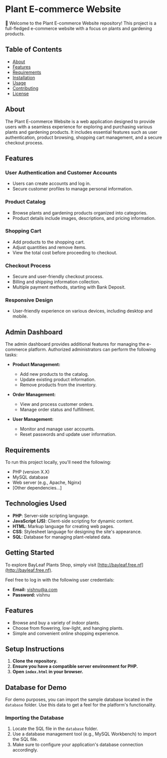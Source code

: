 # Plant E-commerce Website

🌿 Welcome to the Plant E-commerce Website repository! This project is a full-fledged e-commerce website with a focus on plants and gardening products.

## Table of Contents

- [About](#about)
- [Features](#features)
- [Requirements](#requirements)
- [Installation](#installation)
- [Usage](#usage)
- [Contributing](#contributing)
- [License](#license)

## About

The Plant E-commerce Website is a web application designed to provide users with a seamless experience for exploring and purchasing various plants and gardening products. It includes essential features such as user authentication, product browsing, shopping cart management, and a secure checkout process.

## Features

###  User Authentication and Customer Accounts

- Users can create accounts and log in.
- Secure customer profiles to manage personal information.

###  Product Catalog

- Browse plants and gardening products organized into categories.
- Product details include images, descriptions, and pricing information.

###  Shopping Cart

- Add products to the shopping cart.
- Adjust quantities and remove items.
- View the total cost before proceeding to checkout.

###  Checkout Process

- Secure and user-friendly checkout process.
- Billing and shipping information collection.
- Multiple payment methods, starting with Bank Deposit.

###  Responsive Design

- User-friendly experience on various devices, including desktop and mobile.

## Admin Dashboard
The admin dashboard provides additional features for managing the e-commerce platform. Authorized administrators can perform the following tasks:

- **Product Management:**
  - Add new products to the catalog.
  - Update existing product information.
  - Remove products from the inventory.

- **Order Management:**
  - View and process customer orders.
  - Manage order status and fulfillment.

- **User Management:**
  - Monitor and manage user accounts.
  - Reset passwords and update user information.

## Requirements

To run this project locally, you'll need the following:

- PHP (version X.X)
- MySQL database
- Web server (e.g., Apache, Nginx)
- [Other dependencies...]

## Technologies Used
- **PHP**: Server-side scripting language.
- **JavaScript (JS)**: Client-side scripting for dynamic content.
- **HTML**: Markup language for creating web pages.
- **CSS**: Stylesheet language for designing the site's appearance.
- **SQL**: Database for managing plant-related data.

## Getting Started
To explore BayLeaf Plants Shop, simply visit [http://bayleaf.free.nf](http://bayleaf.free.nf).

Feel free to log in with the following user credentials:
- **Email:** vishnu@a.com
- **Password:** vishnu

## Features
- Browse and buy a variety of indoor plants.
- Choose from flowering, low-light, and hanging plants.
- Simple and convenient online shopping experience.

## Setup Instructions
1. **Clone the repository.**
2. **Ensure you have a compatible server environment for PHP.**
3. **Open `index.html` in your browser.**

## Database for Demo
For demo purposes, you can import the sample database located in the `database` folder. Use this data to get a feel for the platform's functionality.

### Importing the Database
1. Locate the SQL file in the `database` folder.
2. Use a database management tool (e.g., MySQL Workbench) to import the SQL file.
3. Make sure to configure your application's database connection accordingly.

